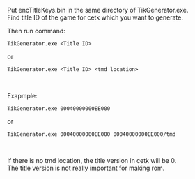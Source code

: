 
Put encTitleKeys.bin in the same directory of TikGenerator.exe.<br />
Find title ID of the game for cetk which you want to generate.<br />

Then run command:
```
TikGenerator.exe <Title ID>
```
or
```
TikGenerator.exe <Title ID> <tmd location>
```

<br />

Exapmple:
```
TikGenerator.exe 00040000000EE000
```
or
```
TikGenerator.exe 00040000000EE000 00040000000EE000/tmd
```

<br />

If there is no tmd location, the title version in cetk will be 0.<br />
The title version is not really important for making rom.<br />
